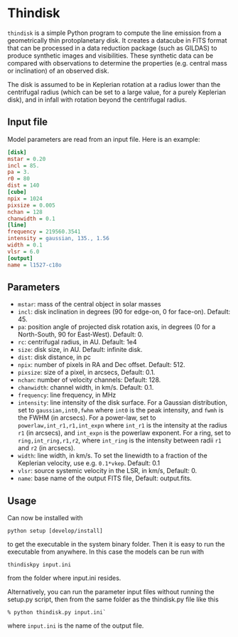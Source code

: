 Thindisk
========

`thindisk` is a simple Python program to compute the line emission
from a geometrically thin protoplanetary disk. It creates a datacube
in FITS format that can be processed in a data reduction package (such
as GILDAS) to produce synthetic images and visibilities. These
synthetic data can be compared with observations to determine the
properties (e.g. central mass or inclination) of an observed disk.

The disk is assumed to be in Keplerian rotation at a radius lower than
the centrifugal radius (which can be set to a large value, for a
purely Keplerian disk), and in infall with rotation beyond the
centrifugal radius.

Input file
----------

Model parameters are read from an input file. Here is an example:

```ini
[disk]
mstar = 0.20
incl = 85.
pa = 3.
r0 = 80
dist = 140
[cube]
npix = 1024
pixsize = 0.005
nchan = 128
chanwidth = 0.1
[line]
frequency = 219560.3541
intensity = gaussian, 135., 1.56
width = 0.1
vlsr = 6.0
[output]
name = l1527-c18o
```

Parameters
----------

- `mstar`:  mass of the central object in solar masses
- `incl`: disk inclination in degrees (90 for edge-on, 0 for
  face-on). Default: 45.
- `pa`: position angle of projected disk rotation axis, in degrees (0
  for a North-South, 90 for East-West). Default: 0.
- `rc`: centrifugal radius, in AU. Default: 1e4
- `size`: disk size, in AU. Default: infinite disk.
- `dist`: disk distance, in pc
- `npix`: number of pixels in RA and Dec offset. Default: 512.
- `pixsize`: size of a pixel, in arcsecs, Default: 0.1.
- `nchan`: number of velocity channels: Default: 128.
- `chanwidth`: channel width, in km/s. Default: 0.1.
- `frequency`: line frequency, in MHz
- `intensity`: line intensity of the disk surface. For a Gaussian
  distribution, set to `gaussian,int0,fwhm` where `int0` is the peak
  intensity, and `fwmh` is the FWHM (in arcsecs). For a power-law, set
  to `powerlaw,int_r1,r1,int_expn` where `int_r1` is the intensity at
  the radius `r1` (in arcsecs), and `int_expn` is the powerlaw
  exponent. For a ring, set to `ring,int_ring,r1,r2`, where `int_ring`
  is the intensity between radii `r1` and `r2` (in arcsecs).
- `width`: line width, in km/s. To set the linewidth to a fraction of
  the Keplerian velocity, use e.g. `0.1*vkep`. Default: 0.1
- `vlsr`: source systemic velocity in the LSR, in km/s, Default: 0.
- `name`: base name of the output FITS file, Default: output.fits.

Usage 
----- 

Can now be installed with 

``` 
python setup [develop/install]
``` 

to get the executable in the system binary folder. Then it is easy 
to run the executable from anywhere. In this case the models can be 
run with 

```
thindiskpy input.ini
```

from the folder where input.ini resides.

Alternatively, you can run the parameter input files without
running the setup.py script, then from the same folder as the
thindisk.py file like this

```
% python thindisk.py input.ini`
```

where `input.ini` is the name of the output file.
